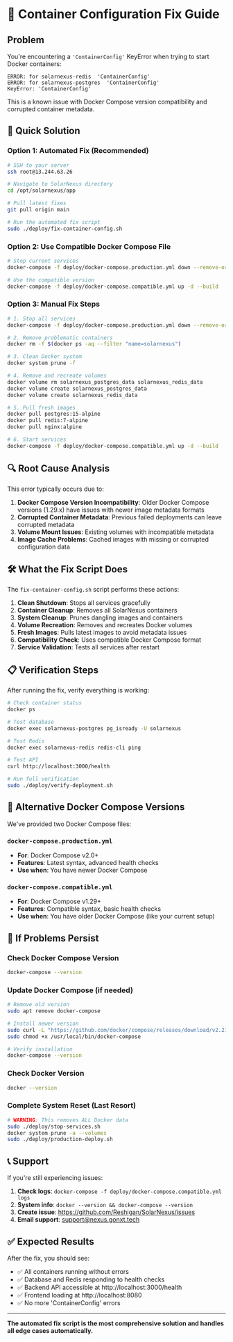 # 🔧 Container Configuration Fix Guide

## Problem
You're encountering a `'ContainerConfig'` KeyError when trying to start Docker containers:

```
ERROR: for solarnexus-redis  'ContainerConfig'
ERROR: for solarnexus-postgres  'ContainerConfig'
KeyError: 'ContainerConfig'
```

This is a known issue with Docker Compose version compatibility and corrupted container metadata.

## 🚀 Quick Solution

### Option 1: Automated Fix (Recommended)

```bash
# SSH to your server
ssh root@13.244.63.26

# Navigate to SolarNexus directory
cd /opt/solarnexus/app

# Pull latest fixes
git pull origin main

# Run the automated fix script
sudo ./deploy/fix-container-config.sh
```

### Option 2: Use Compatible Docker Compose File

```bash
# Stop current services
docker-compose -f deploy/docker-compose.production.yml down --remove-orphans

# Use the compatible version
docker-compose -f deploy/docker-compose.compatible.yml up -d --build
```

### Option 3: Manual Fix Steps

```bash
# 1. Stop all services
docker-compose -f deploy/docker-compose.production.yml down --remove-orphans

# 2. Remove problematic containers
docker rm -f $(docker ps -aq --filter "name=solarnexus")

# 3. Clean Docker system
docker system prune -f

# 4. Remove and recreate volumes
docker volume rm solarnexus_postgres_data solarnexus_redis_data
docker volume create solarnexus_postgres_data
docker volume create solarnexus_redis_data

# 5. Pull fresh images
docker pull postgres:15-alpine
docker pull redis:7-alpine
docker pull nginx:alpine

# 6. Start services
docker-compose -f deploy/docker-compose.compatible.yml up -d --build
```

## 🔍 Root Cause Analysis

This error typically occurs due to:

1. **Docker Compose Version Incompatibility**: Older Docker Compose versions (1.29.x) have issues with newer image metadata formats
2. **Corrupted Container Metadata**: Previous failed deployments can leave corrupted metadata
3. **Volume Mount Issues**: Existing volumes with incompatible metadata
4. **Image Cache Problems**: Cached images with missing or corrupted configuration data

## 🛠️ What the Fix Script Does

The `fix-container-config.sh` script performs these actions:

1. **Clean Shutdown**: Stops all services gracefully
2. **Container Cleanup**: Removes all SolarNexus containers
3. **System Cleanup**: Prunes dangling images and containers
4. **Volume Recreation**: Removes and recreates Docker volumes
5. **Fresh Images**: Pulls latest images to avoid metadata issues
6. **Compatibility Check**: Uses compatible Docker Compose format
7. **Service Validation**: Tests all services after restart

## 📋 Verification Steps

After running the fix, verify everything is working:

```bash
# Check container status
docker ps

# Test database
docker exec solarnexus-postgres pg_isready -U solarnexus

# Test Redis
docker exec solarnexus-redis redis-cli ping

# Test API
curl http://localhost:3000/health

# Run full verification
sudo ./deploy/verify-deployment.sh
```

## 🔄 Alternative Docker Compose Versions

We've provided two Docker Compose files:

### `docker-compose.production.yml`
- **For**: Docker Compose v2.0+
- **Features**: Latest syntax, advanced health checks
- **Use when**: You have newer Docker Compose

### `docker-compose.compatible.yml`
- **For**: Docker Compose v1.29+
- **Features**: Compatible syntax, basic health checks
- **Use when**: You have older Docker Compose (like your current setup)

## 🚨 If Problems Persist

### Check Docker Compose Version
```bash
docker-compose --version
```

### Update Docker Compose (if needed)
```bash
# Remove old version
sudo apt remove docker-compose

# Install newer version
sudo curl -L "https://github.com/docker/compose/releases/download/v2.21.0/docker-compose-$(uname -s)-$(uname -m)" -o /usr/local/bin/docker-compose
sudo chmod +x /usr/local/bin/docker-compose

# Verify installation
docker-compose --version
```

### Check Docker Version
```bash
docker --version
```

### Complete System Reset (Last Resort)
```bash
# WARNING: This removes ALL Docker data
sudo ./deploy/stop-services.sh
docker system prune -a --volumes
sudo ./deploy/production-deploy.sh
```

## 📞 Support

If you're still experiencing issues:

1. **Check logs**: `docker-compose -f deploy/docker-compose.compatible.yml logs`
2. **System info**: `docker --version && docker-compose --version`
3. **Create issue**: https://github.com/Reshigan/SolarNexus/issues
4. **Email support**: support@nexus.gonxt.tech

## ✅ Expected Results

After the fix, you should see:
- ✅ All containers running without errors
- ✅ Database and Redis responding to health checks
- ✅ Backend API accessible at http://localhost:3000/health
- ✅ Frontend loading at http://localhost:8080
- ✅ No more 'ContainerConfig' errors

---

**The automated fix script is the most comprehensive solution and handles all edge cases automatically.**
